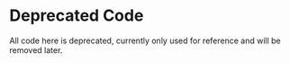 # Deprecated Code
All code here is deprecated, currently only used for reference and will be removed later.
